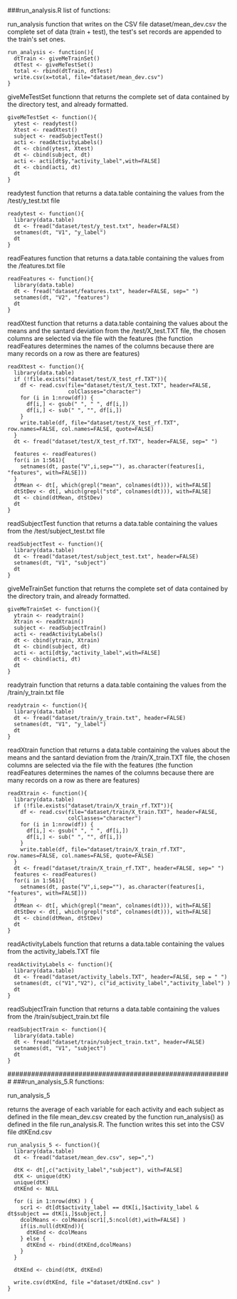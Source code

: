 ###run_analysis.R list of functions:

run_analysis
function that writes on the CSV file dataset/mean_dev.csv the complete set of data (train + test), the test's set records are appended to the train's set ones.
    
    run_analysis <- function(){
      dtTrain <- giveMeTrainSet()
      dtTest <- giveMeTestSet()
      total <- rbind(dtTrain, dtTest)
      write.csv(x=total, file="dataset/mean_dev.csv")
    }

giveMeTestSet
functionn that returns the complete set of data contained by the directory test, and already formatted.
    
    giveMeTestSet <- function(){
      ytest <- readytest()
      Xtest <- readXtest()
      subject <- readSubjectTest()
      acti <- readActivityLabels()
      dt <- cbind(ytest, Xtest)
      dt <- cbind(subject, dt)
      acti <- acti[dt$y,"activity_label",with=FALSE]
      dt <- cbind(acti, dt)
      dt
    }

readytest
function that returns a data.table containing the values from the /test/y_test.txt file
    
    readytest <- function(){
      library(data.table)
      dt <- fread("dataset/test/y_test.txt", header=FALSE)
      setnames(dt, "V1", "y_label")
      dt
    }

readFeatures
function that returns a data.table containing the values from the /features.txt file
    
    readFeatures <- function(){
      library(data.table)
      dt <- fread("dataset/features.txt", header=FALSE, sep=" ")
      setnames(dt, "V2", "features")
      dt
    }

readXtest
function that returns a data.table containing the values about the means and the santard deviation from the /test/X_test.TXT file, the chosen columns are selected via the file with the features (the function readFeatures determines the names of the columns because there are many records on a row as there are features)
    
    readXtest <- function(){
      library(data.table)
      if (!file.exists("dataset/test/X_test_rf.TXT")){
        df <- read.csv(file="dataset/test/X_test.TXT", header=FALSE,
                       colClasses="character")
        for (i in 1:nrow(df)) {
          df[i,] <- gsub(" ", " ", df[i,])
          df[i,] <- sub(" ", "", df[i,])
        }
        write.table(df, file="dataset/test/X_test_rf.TXT", row.names=FALSE, col.names=FALSE, quote=FALSE)
      }
      dt <- fread("dataset/test/X_test_rf.TXT", header=FALSE, sep=" ")
      
      features <- readFeatures()
      for(i in 1:561){
        setnames(dt, paste("V",i,sep=""), as.character(features[i, "features", with=FALSE]))
      }
      dtMean <- dt[, which(grepl("mean", colnames(dt))), with=FALSE]
      dtStDev <- dt[, which(grepl("std", colnames(dt))), with=FALSE]
      dt <- cbind(dtMean, dtStDev)
      dt
    }

readSubjectTest
function that returns a data.table containing the values from the /test/subject_test.txt file
    
    readSubjectTest <- function(){
      library(data.table)
      dt <- fread("dataset/test/subject_test.txt", header=FALSE)
      setnames(dt, "V1", "subject")
      dt
    }

giveMeTrainSet
function that returns the complete set of data contained by the directory train, and already formatted.
    
    giveMeTrainSet <- function(){
      ytrain <- readytrain()
      Xtrain <- readXtrain()
      subject <- readSubjectTrain()
      acti <- readActivityLabels()
      dt <- cbind(ytrain, Xtrain)
      dt <- cbind(subject, dt)
      acti <- acti[dt$y,"activity_label",with=FALSE]
      dt <- cbind(acti, dt)
      dt
    }

readytrain
function that returns a data.table containing the values from the /train/y_train.txt file
    
    readytrain <- function(){
      library(data.table)
      dt <- fread("dataset/train/y_train.txt", header=FALSE)
      setnames(dt, "V1", "y_label")
      dt
    }

readXtrain
function that returns a data.table containing the values about the means and the santard deviation from the /train/X_train.TXT file, the chosen columns are selected via the file with the features (the function readFeatures determines the names of the columns because there are many records on a row as there are features)
    
    readXtrain <- function(){
      library(data.table)
      if (!file.exists("dataset/train/X_train_rf.TXT")){
        df <- read.csv(file="dataset/train/X_train.TXT", header=FALSE,
                       colClasses="character")
        for (i in 1:nrow(df)) {
          df[i,] <- gsub(" ", " ", df[i,])
          df[i,] <- sub(" ", "", df[i,])
        }
        write.table(df, file="dataset/train/X_train_rf.TXT", row.names=FALSE, col.names=FALSE, quote=FALSE)
      }
      dt <- fread("dataset/train/X_train_rf.TXT", header=FALSE, sep=" ")
      features <- readFeatures()
      for(i in 1:561){
        setnames(dt, paste("V",i,sep=""), as.character(features[i, "features", with=FALSE]))
      }
      dtMean <- dt[, which(grepl("mean", colnames(dt))), with=FALSE]
      dtStDev <- dt[, which(grepl("std", colnames(dt))), with=FALSE]
      dt <- cbind(dtMean, dtStDev)
      dt
    }

readActivityLabels
function that returns a data.table containing the values from the activity_labels.TXT file
    
    readActivityLabels <- function(){
      library(data.table)
      dt <- fread("dataset/activity_labels.TXT", header=FALSE, sep = " ")
      setnames(dt, c("V1","V2"), c("id_activity_label","activity_label") )
      dt
    }

readSubjectTrain
function that returns a data.table containing the values from the /train/subject_train.txt file
    
    readSubjectTrain <- function(){
      library(data.table)
      dt <- fread("dataset/train/subject_train.txt", header=FALSE)
      setnames(dt, "V1", "subject")
      dt
    }

#########################################################
###run_analysis_5.R functions:

run_analysis_5

returns the average of each variable for each activity and each subject as defined in the file mean_dev.csv created by the function run_analysis() as defined in the file run_analysis.R. The function writes this set into the CSV file dtKEnd.csv
    
    run_analysis_5 <- function(){
      library(data.table)
      dt <- fread("dataset/mean_dev.csv", sep=",")
      
      dtK <- dt[,c("activity_label","subject"), with=FALSE]
      dtK <- unique(dtK)
      unique(dtK)  
      dtKEnd <- NULL
      
      for (i in 1:nrow(dtK) ) {
        scr1 <- dt[dt$activity_label == dtK[i,]$activity_label & dt$subject == dtK[i,]$subject,]
        dcolMeans <- colMeans(scr1[,5:ncol(dt),with=FALSE] )   
        if(is.null(dtKEnd)){
          dtKEnd <- dcolMeans
        } else {
          dtKEnd <- rbind(dtKEnd,dcolMeans)
        }
      }
      
      dtKEnd <- cbind(dtK, dtKEnd)
      
      write.csv(dtKEnd, file ="dataset/dtKEnd.csv" )
    }


